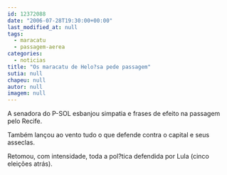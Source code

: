 ```yaml
---
id: 12372088
date: "2006-07-28T19:30:00+00:00"
last_modified_at: null
tags:
  - maracatu
  - passagem-aerea
categories:
  - noticias
title: "Os maracatu de Helo?sa pede passagem"
sutia: null
chapeu: null
autor: null
imagem: null
---
```

<p><P>A senadora do P-SOL esbanjou simpatia e frases de efeito na passagem pelo Recife.</P></p>
<p><P>Também&nbsp;lançou ao vento tudo o que defende contra o capital e seus asseclas. </P></p>
<p><P>Retomou, com intensidade,&nbsp;toda a pol?tica defendida por Lula (cinco eleições atrás).</P> </p>
